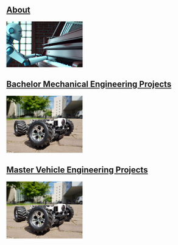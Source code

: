## [About](./about.md)
[<img src="/assets/img/about_banner_wide.png" alt="about_banner" width="200"/>](./about.md)
  
## [Bachelor Mechanical Engineering Projects](./bachelor.md)
[<img src="/assets/img/rover_av.PNG" alt="roverav" width="200"/>](./bachelor.md)

## [Master Vehicle Engineering Projects](./master.md)
[<img src="/assets/img/rover_av.PNG" alt="ogmpred" width="200"/>](./master.md)
